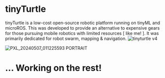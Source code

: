 # tinyTurtle
tinyTurtle is a low-cost open-source robotic platform running on tinyML and microROS. This was developed to provide an alternative to expensive gears for those pursuing mobile robotics with limited resources [ like me! ].  It was primarily dedicated for robot swarm, mapping &amp; navigation.
![tinyturtle v4](https://github.com/AntarCreates/tinyTurtle/assets/81281780/96a6fc5e-fac7-4086-8834-6aa4f8775a96)

![PXL_20240507_011225593 PORTRAIT](https://github.com/AntarCreates/tinyTurtle/assets/81281780/77318a43-611c-4832-90cf-61b7f4fd4675)

# ... Working on the rest!

